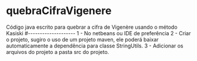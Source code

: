 # quebraCifraVigenere
Código java escrito para quebrar a cifra de Vigenère usando o método Kasiski
#--------------------
 1 - No netbeans ou IDE de preferência
 2 - Criar o projeto, sugiro o uso de um projeto maven, ele poderá baixar automaticamente a dependência para classe StringUtils.
 3 - Adicionar os arquivos do projeto a pasta src do projeto.

